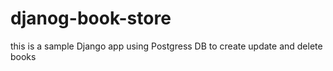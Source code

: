 # djanog-book-store
this is a sample Django app using Postgress DB to create update and delete books
